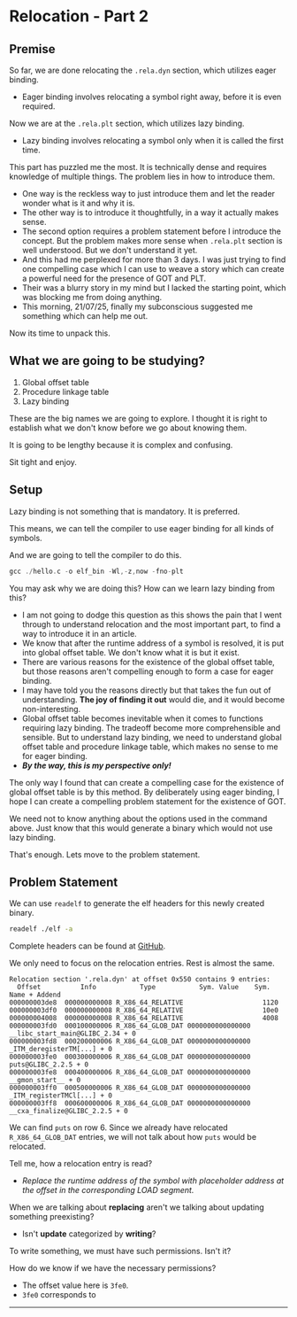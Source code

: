 # Relocation - Part 2

## Premise

So far, we are done relocating the `.rela.dyn` section, which utilizes eager binding.

* Eager binding involves relocating a symbol right away, before it is even required.

Now we are at the `.rela.plt` section, which utilizes lazy binding.

* Lazy binding involves relocating a symbol only when it is called the first time.

This part has puzzled me the most. It is technically dense and requires knowledge of multiple things. The problem lies in how to introduce them.

* One way is the reckless way to just introduce them and let the reader wonder what is it and why it is.
* The other way is to introduce it thoughtfully, in a way it actually makes sense.
* The second option requires a problem statement before I introduce the concept. But the problem makes more sense when `.rela.plt` section is well understood. But we don't understand it yet.
* And this had me perplexed for more than 3 days. I was just trying to find one compelling case which I can use to weave a story which can create a powerful need for the presence of GOT and PLT.
* Their was a blurry story in my mind but I lacked the starting point, which was blocking me from doing anything.
* This morning, 21/07/25, finally my subconscious suggested me something which can help me out.

Now its time to unpack this.

## What we are going to be studying?

1. Global offset table
2. Procedure linkage table
3. Lazy binding

These are the big names we are going to explore. I thought it is right to establish what we don't know before we go about knowing them.

It is going to be lengthy because it is complex and confusing.

Sit tight and enjoy.

## Setup

Lazy binding is not something that is mandatory. It is preferred.

This means, we can tell the compiler to use eager binding for all kinds of symbols.

And we are going to tell the compiler to do this.

```c
gcc ./hello.c -o elf_bin -Wl,-z,now -fno-plt
```

You may ask why we are doing this? How can we learn lazy binding from this?

* I am not going to dodge this question as this shows the pain that I went through to understand relocation and the most important part, to find a way to introduce it in an article.
* We know that after the runtime address of a symbol is resolved, it is put into global offset table. We don't know what it is but it exist.
* There are various reasons for the existence of the global offset table, but those reasons aren't compelling enough to form a case for eager binding.
* I may have told you the reasons directly but that takes the fun out of understanding. **The joy of finding it out** would die, and it would become non-interesting.
* Global offset table becomes inevitable when it comes to functions requiring lazy binding. The tradeoff become more comprehensible and sensible. But to understand lazy binding, we need to understand global offset table and procedure linkage table, which makes no sense to me for eager binding.
* _**By the way, this is my perspective only!**_

The only way I found that can create a compelling case for the existence of global offset table is by this method. By deliberately using eager binding, I hope I can create a compelling problem statement for the existence of GOT.

We need not to know anything about the options used in the command above. Just know that this would generate a binary which would not use lazy binding.

That's enough. Lets move to the problem statement.

## Problem Statement

We can use `readelf` to generate the elf headers for this newly created binary.

```bash
readelf ./elf -a
```

Complete headers can be found at [GitHub](https://github.com/hi-anki/reverse-engineering/blob/main/program1/assets/complete_elf_headers_2nd_elf).

We only need to focus on the relocation entries. Rest is almost the same.

```
Relocation section '.rela.dyn' at offset 0x550 contains 9 entries:
  Offset          Info           Type           Sym. Value    Sym. Name + Addend
000000003de8  000000000008 R_X86_64_RELATIVE                    1120
000000003df0  000000000008 R_X86_64_RELATIVE                    10e0
000000004008  000000000008 R_X86_64_RELATIVE                    4008
000000003fd0  000100000006 R_X86_64_GLOB_DAT 0000000000000000 __libc_start_main@GLIBC_2.34 + 0
000000003fd8  000200000006 R_X86_64_GLOB_DAT 0000000000000000 _ITM_deregisterTM[...] + 0
000000003fe0  000300000006 R_X86_64_GLOB_DAT 0000000000000000 puts@GLIBC_2.2.5 + 0
000000003fe8  000400000006 R_X86_64_GLOB_DAT 0000000000000000 __gmon_start__ + 0
000000003ff0  000500000006 R_X86_64_GLOB_DAT 0000000000000000 _ITM_registerTMCl[...] + 0
000000003ff8  000600000006 R_X86_64_GLOB_DAT 0000000000000000 __cxa_finalize@GLIBC_2.2.5 + 0
```

We can find `puts` on row 6. Since we already have relocated `R_X86_64_GLOB_DAT` entries, we will not talk about how `puts` would be relocated.

Tell me, how a relocation entry is read?

* _Replace the runtime address of the symbol with placeholder address at the offset in the corresponding LOAD segment._

When we are talking about **replacing** aren't we talking about updating something preexisting?

* Isn't **update** categorized by **writing**?

To write something, we must have such permissions. Isn't it?

How do we know if we have the necessary permissions?

* The offset value here is `3fe0`.
* `3fe0` corresponds to&#x20;



















***
